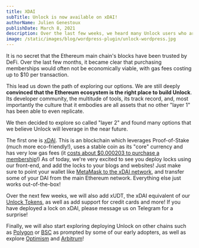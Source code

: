 ```yaml
---
title: XDAI
subTitle: Unlock is now available on xDAI!
authorName: Julien Genestoux
publishDate: March 8, 2021
description: Over the last few weeks, we heard many Unlock users who are complaining about very high gas prices on the Ethereum mainnet. Many of them have asked for xDAI support!
image: /static/images/blog/wordpress-plugin/unlock-wordpress.jpg
---
```


It is no secret that the Ethereum main chain's blocks have been trusted by DeFi. Over the last few months, it became clear that purchasing memberships would often not be economically viable, with gas fees costing up to $10 per transaction.

This lead us down the path of exploring our options. We are still deeply __convinced that the Ethereum ecosystem is the right place to build Unlock__. Its developer community, the multitude of tools, its track record, and, most importantly the culture that it embodies are all assets that no other "layer 1" has been able to even replicate.

We then decided to explore so called "layer 2" and found many options that we believe Unlock will leverage in the near future.

The first one is [xDAI](https://www.xdaichain.com/). This is an blockchain which leverages Proof-of-Stake (much more eco-friendly!), uses a stable coin as its "core" currency and has very low gas fees (it [costs about $0.000203 to purchase a membership](https://blockscout.com/poa/xdai/tx/0xcc0d93a59b85009a461a064542b8cb2e55be1dba525855c3b87418d02942951c/token-transfers)!) As of today, we're very excited to see you deploy locks using our front-end, and add the locks to your blogs and websites! Just make sure to point your wallet like [MetaMask to the xDAI network](https://www.xdaichain.com/for-users/wallets/metamask/metamask-setup), and transfer some of your DAI from the main Ethereum network. Everything else just works out-of-the-box!

Over the next few weeks, we will also add xUDT, the xDAI equivalent of our [Unlock Tokens](https://unlock-protocol.com/blog/unlock-tokens-launched), as well as add support for credit cards and more! If you have deployed a lock on xDAI, please message us on Telegram for a surprise!

Finally, we will also start exploring deploying Unlock on other chains such as [Polygon](https://polygon.technology/) or [BSC](https://bnbsmartchain.com/) as prompted by some of our early adopters, as well as explore [Optimism](https://optimism.io/) and [Arbitrum](https://offchainlabs.com/)!
